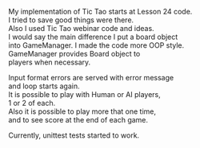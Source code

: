 My implementation of Tic Tao starts at Lesson 24 code.</br>
I tried to save good things were there.</br>
Also I used Tic Tao webinar code and ideas.</br>
I would say the main difference I put a board object</br>
into GameManager. I made the code more OOP style.</br>
GameManager provides Board object to</br>
players when necessary.</br>

Input format errors are served with error message</br>
and loop starts again.</br>
It is possible to play with Human or AI players,</br>
1 or 2 of each.</br>
Also it is possible to play more that one time,</br>
and to see score at the end of each game.</br>

Currently, unittest tests started to work.
